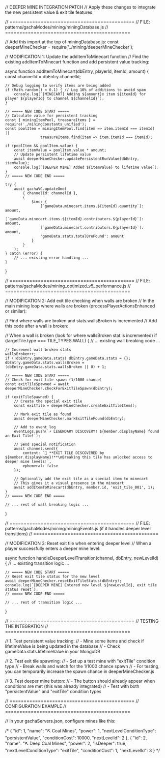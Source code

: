 // DEEPER MINE INTEGRATION PATCH
// Apply these changes to integrate the new persistent value & exit tile features

// ============================================
// FILE: patterns/gachaModes/mining/miningDatabase.js
// ============================================

// Add this import at the top of miningDatabase.js:
const deeperMineChecker = require('../mining/deeperMineChecker');

// MODIFICATION 1: Update the addItemToMinecart function
// Find the existing addItemToMinecart function and add persistent value tracking:

async function addItemToMinecart(dbEntry, playerId, itemId, amount) {
    const channelId = dbEntry.channelId;
    
    // Debug logging to verify items are being added
    if (Math.random() < 0.1) { // Log 10% of additions to avoid spam
        console.log(`[MINECART] Adding ${amount}x item ${itemId} for player ${playerId} to channel ${channelId}`);
    }
    
    // ===== NEW CODE START =====
    // Calculate value for persistent tracking
    const { miningItemPool, treasureItems } = require('./miningConstants_unified');
    const poolItem = miningItemPool.find(item => item.itemId === itemId) || 
                    treasureItems.find(item => item.itemId === itemId);
    
    if (poolItem && poolItem.value) {
        const itemValue = poolItem.value * amount;
        // Update persistent lifetime value
        await deeperMineChecker.updatePersistentRunValue(dbEntry, itemValue);
        console.log(`[DEEPER MINE] Added ${itemValue} to lifetime value`);
    }
    // ===== NEW CODE END =====
    
    try {
        await gachaVC.updateOne(
            { channelId: channelId },
            {
                $inc: {
                    [`gameData.minecart.items.${itemId}.quantity`]: amount,
                    [`gameData.minecart.items.${itemId}.contributors.${playerId}`]: amount,
                    [`gameData.minecart.contributors.${playerId}`]: amount,
                    'gameData.stats.totalOreFound': amount
                }
            }
        );
    } catch (error) {
        // ... existing error handling ...
    }
}

// ============================================
// FILE: patterns/gachaModes/mining_optimized_v5_performance.js
// ============================================

// MODIFICATION 2: Add exit tile checking when walls are broken
// In the main mining loop where walls are broken (processPlayerActionsEnhanced or similar):

// Find where walls are broken and stats.wallsBroken is incremented
// Add this code after a wall is broken:

// When a wall is broken (look for where wallsBroken stat is incremented)
if (targetTile.type === TILE_TYPES.WALL) {
    // ... existing wall breaking code ...
    
    // Increment wall broken stats
    wallsBroken++;
    if (!dbEntry.gameData.stats) dbEntry.gameData.stats = {};
    dbEntry.gameData.stats.wallsBroken = (dbEntry.gameData.stats.wallsBroken || 0) + 1;
    
    // ===== NEW CODE START =====
    // Check for exit tile spawn (1/1000 chance)
    const exitTileSpawned = await deeperMineChecker.checkForExitTileSpawn(dbEntry);
    
    if (exitTileSpawned) {
        // Create the special exit tile  
        const exitTile = deeperMineChecker.createExitTileItem();
        
        // Mark exit tile as found
        await deeperMineChecker.markExitTileFound(dbEntry);
        
        // Add to event log
        eventLogs.push(`⚡ LEGENDARY DISCOVERY! ${member.displayName} found an Exit Tile!`);
        
        // Send special notification
        await channel.send({
            content: `🚪 **EXIT TILE DISCOVERED by ${member.displayName}!**\nBreaking this tile has unlocked access to deeper mine levels!`,
            ephemeral: false
        });
        
        // Optionally add the exit tile as a special item to minecart
        // This gives it a visual presence in the minecart
        await addItemToMinecart(dbEntry, member.id, 'exit_tile_001', 1);
    }
    // ===== NEW CODE END =====
    
    // ... rest of wall breaking logic ...
}

// ============================================
// FILE: patterns/gachaModes/mining/miningEvents.js (if it handles deeper level transitions)
// ============================================

// MODIFICATION 3: Reset exit tile when entering deeper level
// When a player successfully enters a deeper mine level:

async function handleDeeperLevelTransition(channel, dbEntry, newLevelId) {
    // ... existing transition logic ...
    
    // ===== NEW CODE START =====
    // Reset exit tile status for the new level
    await deeperMineChecker.resetExitTileStatus(dbEntry);
    console.log(`[DEEPER MINE] Entered new level ${newLevelId}, exit tile status reset`);
    // ===== NEW CODE END =====
    
    // ... rest of transition logic ...
}

// ============================================
// TESTING THE INTEGRATION
// ============================================

// 1. Test persistent value tracking:
//    - Mine some items and check if lifetimeValue is being updated in the database
//    - Check gameData.stats.lifetimeValue in your MongoDB

// 2. Test exit tile spawning:
//    - Set up a test mine with "exitTile" condition type
//    - Break walls and watch for the 1/1000 chance spawn
//    - For testing, you can temporarily increase the spawn chance in deeperMineChecker.js

// 3. Test deeper mine button:
//    - The button should already appear when conditions are met (this was already integrated)
//    - Test with both "persistentValue" and "exitTile" condition types

// ============================================
// CONFIGURATION EXAMPLE
// ============================================

// In your gachaServers.json, configure mines like this:

/*
{
    "id": 1,
    "name": "⛏️ Coal Mines",
    "power": 1,
    "nextLevelConditionType": "persistentValue",
    "conditionCost": 10000,
    "nextLevelId": 2
},
{
    "id": 2,
    "name": "⛏️ Deep Coal Mines",
    "power": 2,
    "isDeeper": true,
    "nextLevelConditionType": "exitTile",
    "conditionCost": 1,
    "nextLevelId": 3
}
*/